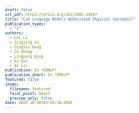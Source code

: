 ```yaml
---
draft: false
url_pdf: https://arxiv.org/abs/2305.14057
title: "Can Language Models Understand Physical Concepts?"
publication_types:
  - "1"
authors:
  - Lei Li
  - Jingjing Xu
  - Qingxiu Dong
  - Ce Zheng
  - Lingpeng Kong
  - Xu Sun
  - Qi Liu
publication: In *EMNLP*
publication_short: In *EMNLP*
featured: false
image:
  filename: featured
  focal_point: Smart
  preview_only: false
date: 2023-10-08T05:55:18.452Z
---
```

